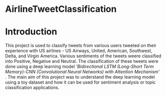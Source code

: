 # AirlineTweetClassification

# Introduction
This project is used to classify tweets from various users tweeted on their experience with US airlines - US Airways, United, American, Southwest, Delta, and Virgin America. Various sentiments of the tweets weere classified into Positive, Negative and Neutral. The classification of these tweets were done using a deep learning model _'Bidirectional LSTM (Long-Short Term Memory)-CNN (Convolutional Neural Networks) with Attention Mechanism'_ . The main aim of this project was to understand the deep learning model using a toy dataset and how it can be used for sentiment analysis or topic classification applications.
